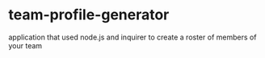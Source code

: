 # team-profile-generator
application that used node.js and inquirer to create a roster of members of your team
